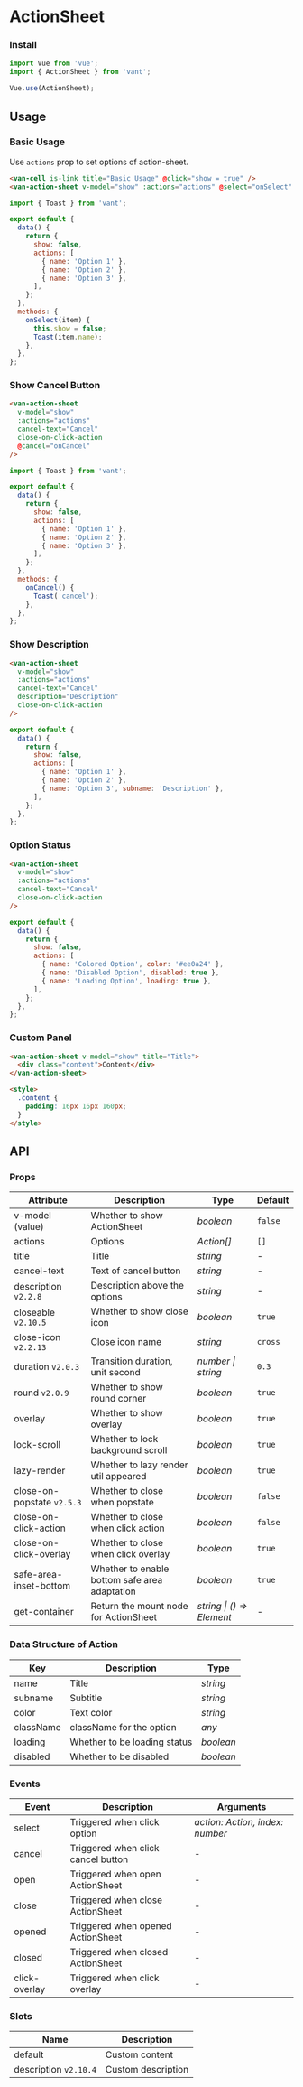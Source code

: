 # ActionSheet

### Install

```js
import Vue from 'vue';
import { ActionSheet } from 'vant';

Vue.use(ActionSheet);
```

## Usage

### Basic Usage

Use `actions` prop to set options of action-sheet.

```html
<van-cell is-link title="Basic Usage" @click="show = true" />
<van-action-sheet v-model="show" :actions="actions" @select="onSelect" />
```

```js
import { Toast } from 'vant';

export default {
  data() {
    return {
      show: false,
      actions: [
        { name: 'Option 1' },
        { name: 'Option 2' },
        { name: 'Option 3' },
      ],
    };
  },
  methods: {
    onSelect(item) {
      this.show = false;
      Toast(item.name);
    },
  },
};
```

### Show Cancel Button

```html
<van-action-sheet
  v-model="show"
  :actions="actions"
  cancel-text="Cancel"
  close-on-click-action
  @cancel="onCancel"
/>
```

```js
import { Toast } from 'vant';

export default {
  data() {
    return {
      show: false,
      actions: [
        { name: 'Option 1' },
        { name: 'Option 2' },
        { name: 'Option 3' },
      ],
    };
  },
  methods: {
    onCancel() {
      Toast('cancel');
    },
  },
};
```

### Show Description

```html
<van-action-sheet
  v-model="show"
  :actions="actions"
  cancel-text="Cancel"
  description="Description"
  close-on-click-action
/>
```

```js
export default {
  data() {
    return {
      show: false,
      actions: [
        { name: 'Option 1' },
        { name: 'Option 2' },
        { name: 'Option 3', subname: 'Description' },
      ],
    };
  },
};
```

### Option Status

```html
<van-action-sheet
  v-model="show"
  :actions="actions"
  cancel-text="Cancel"
  close-on-click-action
/>
```

```js
export default {
  data() {
    return {
      show: false,
      actions: [
        { name: 'Colored Option', color: '#ee0a24' },
        { name: 'Disabled Option', disabled: true },
        { name: 'Loading Option', loading: true },
      ],
    };
  },
};
```

### Custom Panel

```html
<van-action-sheet v-model="show" title="Title">
  <div class="content">Content</div>
</van-action-sheet>

<style>
  .content {
    padding: 16px 16px 160px;
  }
</style>
```

## API

### Props

| Attribute | Description | Type | Default |
| --- | --- | --- | --- |
| v-model (value) | Whether to show ActionSheet | _boolean_ | `false` |
| actions | Options | _Action[]_ | `[]` |
| title | Title | _string_ | - |
| cancel-text | Text of cancel button | _string_ | - |
| description `v2.2.8` | Description above the options | _string_ | - |
| closeable `v2.10.5` | Whether to show close icon | _boolean_ | `true` |
| close-icon `v2.2.13` | Close icon name | _string_ | `cross` |
| duration `v2.0.3` | Transition duration, unit second | _number \| string_ | `0.3` |
| round `v2.0.9` | Whether to show round corner | _boolean_ | `true` |
| overlay | Whether to show overlay | _boolean_ | `true` |
| lock-scroll | Whether to lock background scroll | _boolean_ | `true` |
| lazy-render | Whether to lazy render util appeared | _boolean_ | `true` |
| close-on-popstate `v2.5.3` | Whether to close when popstate | _boolean_ | `false` |
| close-on-click-action | Whether to close when click action | _boolean_ | `false` |
| close-on-click-overlay | Whether to close when click overlay | _boolean_ | `true` |
| safe-area-inset-bottom | Whether to enable bottom safe area adaptation | _boolean_ | `true` |
| get-container | Return the mount node for ActionSheet | _string \| () => Element_ | - |

### Data Structure of Action

| Key       | Description                  | Type      |
| --------- | ---------------------------- | --------- |
| name      | Title                        | _string_  |
| subname   | Subtitle                     | _string_  |
| color     | Text color                   | _string_  |
| className | className for the option     | _any_     |
| loading   | Whether to be loading status | _boolean_ |
| disabled  | Whether to be disabled       | _boolean_ |

### Events

| Event | Description | Arguments |
| --- | --- | --- |
| select | Triggered when click option | _action: Action, index: number_ |
| cancel | Triggered when click cancel button | - |
| open | Triggered when open ActionSheet | - |
| close | Triggered when close ActionSheet | - |
| opened | Triggered when opened ActionSheet | - |
| closed | Triggered when closed ActionSheet | - |
| click-overlay | Triggered when click overlay | - |

### Slots

| Name                  | Description        |
| --------------------- | ------------------ |
| default               | Custom content     |
| description `v2.10.4` | Custom description |
